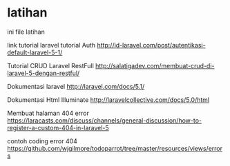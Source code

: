 # latihan
ini file latihan

link tutorial laravel
tutorial Auth
http://id-laravel.com/post/autentikasi-default-laravel-5-1/

Tutorial CRUD Laravel RestFull
http://salatigadev.com/membuat-crud-di-laravel-5-dengan-restful/

Dokumentasi laravel
http://laravel.com/docs/5.1/

Dokumentasi Html Illuminate
http://laravelcollective.com/docs/5.0/html

Membuat halaman 404 error
https://laracasts.com/discuss/channels/general-discussion/how-to-register-a-custom-404-in-laravel-5

contoh coding error 404
https://github.com/wjgilmore/todoparrot/tree/master/resources/views/errors
